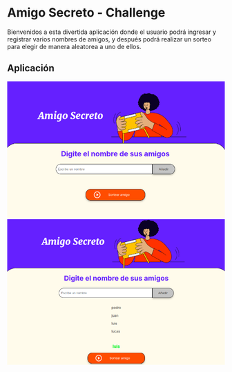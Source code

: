 # Amigo Secreto - Challenge

Bienvenidos a esta divertida aplicación donde el usuario podrá ingresar y registrar varios nombres de amigos, y después podrá realizar un sorteo para elegir de manera aleatorea a uno de ellos.

## Aplicación

![app running screenshot 1](/assets/amigo-secreto-ss1.png)
![app running screenshot 2](/assets/amigo-secreto-ss2.png)
